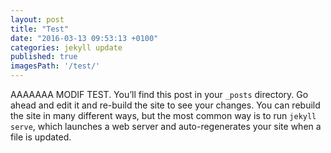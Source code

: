 ```yaml
---
layout: post
title: "Test"
date: "2016-03-13 09:53:13 +0100"
categories: jekyll update
published: true
imagesPath: '/test/'
---
```


AAAAAAA MODIF TEST. You’ll find this post in your `_posts` directory. Go ahead and edit it and re-build the site to see your changes. You can rebuild the site in many different ways, but the most common way is to run `jekyll serve`, which launches a web server and auto-regenerates your site when a file is updated.

